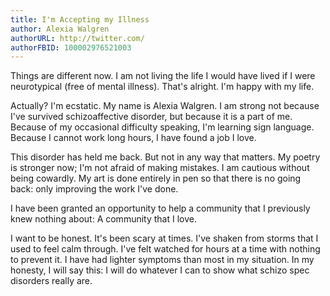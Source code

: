 ```yaml
---
title: I'm Accepting my Illness
author: Alexia Walgren
authorURL: http://twitter.com/
authorFBID: 100002976521003
---
```


Things are different now. I am not living the life I would have lived if I were neurotypical (free of mental illness). That's alright. I'm happy with my life.
<!--truncate-->

Actually? I'm ecstatic. My name is Alexia Walgren. I am strong not because I've survived schizoaffective disorder, but because it is a part of me. Because of my occasional difficulty speaking, I'm learning sign language. Because I cannot work long hours, I have found a job I love.

This disorder has held me back. But not in any way that matters. My poetry is stronger now; I'm not afraid of making mistakes. I am cautious without being cowardly. My art is done entirely in pen so that there is no going back: only improving the work I've done.

I have been granted an opportunity to help a community that I previously knew nothing about: A community that I love.

I want to be honest. It's been scary at times. I've shaken from storms that I used to feel calm through. I've felt watched for hours at a time with nothing to prevent it. I have had lighter symptoms than most in my situation. In my honesty, I will say this: I will do whatever I can to show what schizo spec disorders really are.
